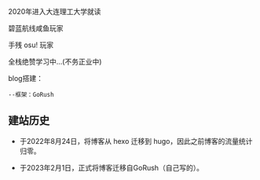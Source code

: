 2020年进入大连理工大学就读

碧蓝航线咸鱼玩家

手残 osu! 玩家

全栈绝赞学习中...(不务正业中)

blog搭建：

    --框架：GoRush

## 建站历史

- 于2022年8月24日，将博客从 hexo 迁移到 hugo，因此之前博客的流量统计归零。

- 于2023年2月1日，正式将博客迁移自GoRush（自己写的）。